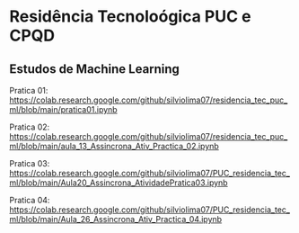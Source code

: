 # Residência Tecnoloógica PUC e CPQD
## Estudos de Machine Learning

Pratica 01:
https://colab.research.google.com/github/silviolima07/residencia_tec_puc_ml/blob/main/pratica01.ipynb

Pratica 02:
https://colab.research.google.com/github/silviolima07/residencia_tec_puc_ml/blob/main/aula_13_Assincrona_Ativ_Practica_02.ipynb

Pratica 03:
https://colab.research.google.com/github/silviolima07/PUC_residencia_tec_ml/blob/main/Aula20_Assincrona_AtividadePratica03.ipynb

Pratica 04:
https://colab.research.google.com/github/silviolima07/PUC_residencia_tec_ml/blob/main/Aula_26_Assincrona_Ativ_Practica_04.ipynb
